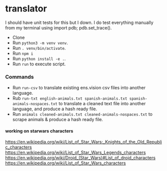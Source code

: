 # translator

I should have unit tests for this but I down.
I do test everything manually from my terminal using import pdb; pdb.set_trace().


- Clone
- Run `python3 -m venv venv`.
- Run `. venv/bin/activate`.
- Run `npm i`
- Run `python install -e .`.
- Run `run` to execute script.

### Commands
- Run `run-csv` to translate existing ens.vision csv files into another language.
- Rub `run-txt english-animals.txt spanish-animals.txt spanish-animals-nospaces.txt` to translate a cleaned text file into another language, and produce a hash ready file.
- Run `animals cleaned-animals.txt cleaned-animals-nospaces.txt`  to scrape animals & produce a hash ready file.


#### working on starwars characters
https://en.wikipedia.org/wiki/List_of_Star_Wars:_Knights_of_the_Old_Republic_characters
https://en.wikipedia.org/wiki/List_of_Star_Wars_Legends_characters
https://en.wikipedia.org/wiki/Droid_(Star_Wars)#List_of_droid_characters
https://en.wikipedia.org/wiki/List_of_Star_Wars_characters